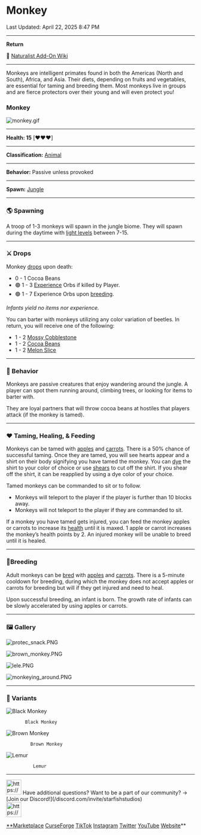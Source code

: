 # Monkey

Last Updated: April 22, 2025 8:47 PM

---

**Return**

🐻 [Naturalist Add-On Wiki](/www.notion.so/1a7a9a61c3f1800c8e32e893d6e7f430?pvs=21)

---

Monkeys are intelligent primates found in both the Americas (North and South), Africa, and Asia. Their diets, depending on fruits and vegetables, are essential for taming and breeding them. Most monkeys live in groups and are fierce protectors over their young and will even protect you!

<aside>

### **Monkey**

![monkey.gif](monkey.gif)

---

**Health: 15** [♥️♥️♥️]

---

**Classification:** [Animal](/minecraft.fandom.com/wiki/Animal)

---

**Behavior:** Passive unless provoked

---

**Spawn:** [Jungle](/minecraft.wiki/w/Jungle)

</aside>

---

### 🌎 Spawning

A troop of 1-3 monkeys will spawn in the jungle biome. They will spawn during the daytime with [light levels](/minecraft.fandom.com/wiki/Light) between 7-15.

---

### ⚔️ Drops

Monkey [drops](/minecraft.fandom.com/wiki/Drops) upon death:

- 0 - 1 Cocoa Beans
- 🟢 1 - 3 [Experience](/minecraft.fandom.com/wiki/Experience) Orbs if killed by Player.
- 🟢 1 - 7 Experience Orbs upon [breeding](/minecraft.fandom.com/wiki/Breeding).

*Infants yield no items nor experience.*

You can barter with monkeys utilizing any color variation of beetles. In return, you will receive one of the following:

- 1 - 2 [Mossy Cobblestone](/minecraft.wiki/w/Mossy_Cobblestone)
- 1 - 2 [Cocoa Beans](/minecraft.wiki/w/Cocoa_Beans)
- 1 - 2 [Melon Slice](/minecraft.wiki/w/Melon_Slice)

---

### 🧠 Behavior

Monkeys are passive creatures that enjoy wandering around the jungle. A player can spot them running around, climbing trees, or looking for items to barter with.

They are loyal partners that will throw cocoa beans at hostiles that players attack (if the monkey is tamed). 

---

### ❤️ Taming, Healing, & Feeding

Monkeys can be tamed with [apples](/minecraft.wiki/w/Apple) and [carrots](/minecraft.wiki/w/Carrot).  There is a 50% chance of successful taming. Once they are tamed, you will see hearts appear and a shirt on their body signifying you have tamed the monkey. You can [dye](/minecraft.fandom.com/wiki/Dye) the shirt to your color of choice or use [shears](/minecraft.fandom.com/wiki/Shears) to cut off the shirt. If you shear off the shirt, it can be reapplied by using a dye color of your choice.

Tamed monkeys can be commanded to sit or to follow.

- Monkeys will teleport to the player if the player is further than 10 blocks away.
- Monkeys will not teleport to the player if they are commanded to sit.

If a monkey you have tamed gets injured, you can feed the monkey apples or carrots to increase its [health](/minecraft.fandom.com/wiki/Health) until it is maxed. 1 apple or carrot increases the monkey’s health points by 2. An injured monkey will be unable to breed until it is healed. 

---

### 🥚Breeding

Adult monkeys can be [bred](/minecraft.fandom.com/wiki/Breeding) with [apples](/minecraft.wiki/w/Apple) and [carrots](/minecraft.wiki/w/Carrot). There is a 5-minute cooldown for breeding, during which the monkey does not accept apples or carrots for breeding but will if they get injured and need to heal.

Upon successful breeding, an infant is born. The growth rate of infants can be slowly accelerated by using apples or carrots.

---

### 🖼️ Gallery

![protec_snack.PNG](protec_snack.png)

![brown_monkey.PNG](brown_monkey.png)

![lele.PNG](lele.png)

![monkeying_around.PNG](monkeying_around.png)

---

### 🎨 Variants

![           Black Monkey](black_monkey.gif)

           Black Monkey

![             Brown Monkey](brown_monkey.gif)

             Brown Monkey

![              Lemur](lemur.gif)

              Lemur

---

<aside>
<img src="https://www.notion.so/icons/headset_red.svg" alt="https://www.notion.so/icons/headset_red.svg" width="40px" /> Have additional questions? Want to be a part of our community? → [Join our Discord!](/discord.com/invite/starfishstudios)

</aside>

<aside>
<img src="https://www.notion.so/icons/star_red.svg" alt="https://www.notion.so/icons/star_red.svg" width="40px" />

[**Marketplace](/www.minecraft.net/en-us/marketplace/creator?name=Starfish%20Studios)      [CurseForge](/www.curseforge.com/members/starfish_studios/projects)      [TikTok](/www.tiktok.com/@starfishstudios)      [Instagram](/www.instagram.com/starfishstudiosinc/)      [Twitter](/twitter.com/starfishstudios)      [YouTube](/www.youtube.com/@starfishstudios)      [Website](/starfish-studios.com/)**

</aside>
